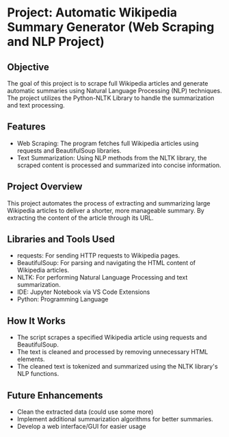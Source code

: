 # Project: Automatic Wikipedia Summary Generator (Web Scraping and NLP Project)

## Objective

The goal of this project is to scrape full Wikipedia articles and generate automatic summaries using Natural Language Processing (NLP) techniques. The project utilizes the Python-NLTK Library to handle the summarization and text processing.

## Features

- Web Scraping: The program fetches full Wikipedia articles using requests and BeautifulSoup libraries.
- Text Summarization: Using NLP methods from the NLTK library, the scraped content is processed and summarized into concise information.

## Project Overview

This project automates the process of extracting and summarizing large Wikipedia articles to deliver a shorter, more manageable summary. By extracting the content of the article through its URL.

## Libraries and Tools Used

- requests: For sending HTTP requests to Wikipedia pages.
- BeautifulSoup: For parsing and navigating the HTML content of Wikipedia articles.
- NLTK: For performing Natural Language Processing and text summarization.
- IDE: Jupyter Notebook via VS Code Extensions
- Python: Programming Language

## How It Works

- The script scrapes a specified Wikipedia article using requests and BeautifulSoup.
- The text is cleaned and processed by removing unnecessary HTML elements.
- The cleaned text is tokenized and summarized using the NLTK library's NLP functions.

## Future Enhancements

- Clean the extracted data (could use some more)
- Implement additional summarization algorithms for better summaries.
- Develop a web interface/GUI for easier usage